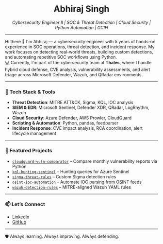 <h1 align="center">Abhiraj Singh</h1>

<p align="center">
  <em>Cybersecurity Engineer II | SOC & Threat Detection | Cloud Security | Python Automation | GCIH</em>
</p>

---

Hi there 👋 I'm Abhiraj — a cybersecurity engineer with 5 years of hands-on experience in SOC operations, threat detection, and incident response. My work focuses on detecting real-world threats, building custom detections, and automating repetitive SOC workflows using Python.  
💻 Currently, I’m part of the cybersecurity team at **Thales**, where I handle hybrid cloud defense, CVE analysis, vulnerability assessments, and alert triage across Microsoft Defender, Wazuh, and QRadar environments.

---

### 🔧 Tech Stack & Tools

- **Threat Detection**: MITRE ATT&CK, Sigma, KQL, IOC analysis  
- **SIEM & EDR**: Microsoft Sentinel, Defender XDR, QRadar, LogRhythm, Wazuh  
- **Cloud Security**: Azure Defender, AWS Prowler, CloudGuard  
- **Scripting & Automation**: Python, pandas, feedparser  
- **Incident Response**: CVE impact analysis, RCA coordination, alert lifecycle management

---

### 📂 Featured Projects
- [`cloudguard-vuln-comparator`](https://github.com/Cyberta1k/cloudguard-vuln-comparator) – Compare monthly vulnerability reports via Python  
- [`kql-hunting-sentinel`](https://github.com/Cyberta1k/kql-hunting-sentinel) – Hunting queries for Azure Sentinel  
- [`sigma-threat-rules`](https://github.com/Cyberta1k/sigma-threat-rules) – Custom Sigma detection rules  
- [`osint-ioc-automation`](https://github.com/Cyberta1k/osint-ioc-automation) – Automate IOC parsing from OSINT feeds  
- [`wazuh-detection-rules`](https://github.com/Cyberta1k/wazuh-detection-rules) – MITRE-aligned Wazuh YAML rules

---

### 📫 Let’s Connect
- [LinkedIn](https://linkedin.com/in/abhiraj-singh-5029341b7)
- [GitHub](https://github.com/Cyberta1k)

---

🛡️ Always learning. Always improving. Always defending.  
